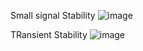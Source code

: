 Small signal Stability
![image](https://github.com/Nawras-Ahamed/PowerSys_24/assets/50738659/a2675b98-cafe-4b1d-a0b6-4699fb4d73ac)

TRansient Stability
![image](https://github.com/Nawras-Ahamed/PowerSys_24/assets/50738659/15fb022d-068b-480c-b2ab-ecaa98e00fb0)
